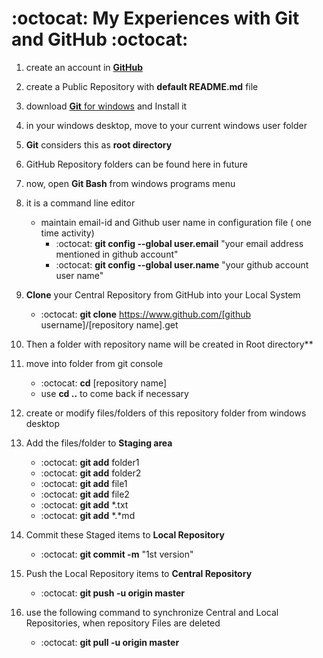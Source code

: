 :octocat: My Experiences with Git and GitHub :octocat:
==================================
1. create an account in [**GitHub**](https://github.com/)

2. create a Public Repository with **default README.md** file

3. download [**Git** for windows](https://git-scm.com/downloads) and Install it

4. in your windows desktop, move to your current windows user folder

5. **Git** considers this as **root directory** 

6. GitHub Repository folders can be found here in future

7. now, open **Git Bash** from windows programs menu

8. it is a command line editor
	+ maintain email-id and Github user name in configuration file ( one time activity)  
		+ :octocat: **git config --global user.email** "your email address mentioned in github account"  
		+ :octocat: **git config --global user.name**  "your github account user name"  
		
9. **Clone** your Central Repository from GitHub into your Local System  
	+ :octocat: **git clone** https://www.github.com/[github username]/[repository name].get  
10. Then a folder with repository name will be created in Root directory**

11. move into folder from git console  
	+ :octocat: **cd** [repository name]  
	+ use **cd ..** to come back if necessary  
12. create or modify files/folders of this repository folder from windows desktop

13. Add the files/folder to **Staging area**  
	+ :octocat: **git add** folder1  
	+ :octocat: **git add** folder2  
	+ :octocat: **git add** file1  
	+ :octocat: **git add** file2  
	+ :octocat: **git add** *.txt  
	+ :octocat: **git add** *.*md
	
14. Commit these Staged items to **Local Repository**  
	+ :octocat: **git commit -m** "1st version"
	
15. Push the Local Repository items to **Central Repository**  
	+ :octocat: **git push -u origin master**
		
16. use the following command to synchronize Central and Local Repositories, when repository Files are deleted
	+ :octocat: **git pull -u origin master**
